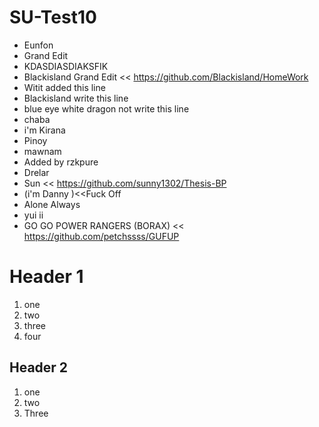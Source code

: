 # SU-Test10
- Eunfon
- Grand Edit
- KDASDIASDIAKSFIK
- Blackisland Grand Edit << https://github.com/Blackisland/HomeWork
- Witit added this line
- Blackisland write this line 
- blue eye white dragon not write this line
- chaba
- i'm Kirana
- Pinoy
- mawnam
- Added by rzkpure
- Drelar
- Sun << https://github.com/sunny1302/Thesis-BP
- (i'm Danny )<<Fuck Off
- Alone Always
- yui ii
- GO GO POWER RANGERS (BORAX) << https://github.com/petchssss/GUFUP

# Header 1
1. one
2. two
3. three
4. four

## Header 2
1. one
1. two
1. Three


